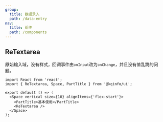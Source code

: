 ```yaml
---
group:
  title: 数据录入
  path: /data-entry
nav:
  title: 组件
  path: /components
---
```


## ReTextarea

原始输入域，没有样式，回调事件由`onInput`改为`onChange`，并且没有值乱跳的问题。

```tsx
import React from 'react';
import { ReTextarea, Space, PartTitle } from '@kqinfo/ui';

export default () => (
  <Space vertical size={10} alignItems={'flex-start'}>
    <PartTitle>基本使用</PartTitle>
    <ReTextarea />
  </Space>
);
```

<API></API>

